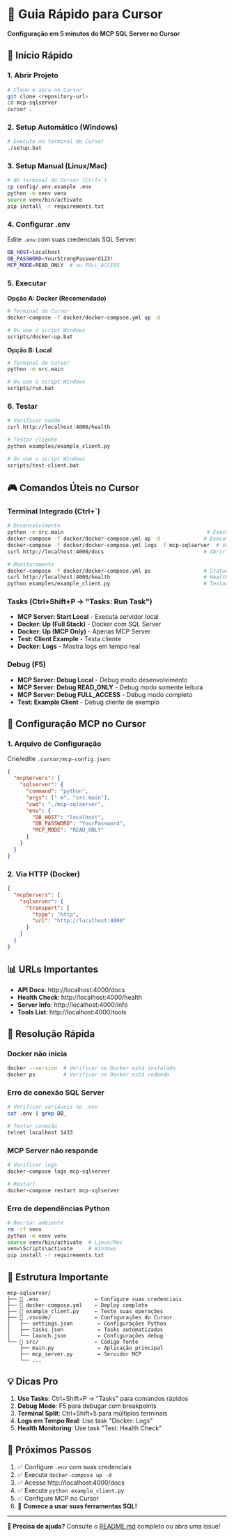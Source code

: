 # 🎯 Guia Rápido para Cursor

**Configuração em 5 minutos do MCP SQL Server no Cursor**

## 🚀 Início Rápido

### 1. Abrir Projeto
```bash
# Clone e abra no Cursor
git clone <repository-url>
cd mcp-sqlserver
cursor .
```

### 2. Setup Automático (Windows)
```bash
# Execute no terminal do Cursor
./setup.bat
```

### 3. Setup Manual (Linux/Mac)
```bash
# No terminal do Cursor (Ctrl+`)
cp config/.env.example .env
python -m venv venv
source venv/bin/activate
pip install -r requirements.txt
```

### 4. Configurar .env
Edite `.env` com suas credenciais SQL Server:
```bash
DB_HOST=localhost
DB_PASSWORD=YourStrongPassword123!
MCP_MODE=READ_ONLY  # ou FULL_ACCESS
```

### 5. Executar

**Opção A: Docker (Recomendado)**
```bash
# Terminal do Cursor
docker-compose -f docker/docker-compose.yml up -d

# Ou use o script Windows
scripts/docker-up.bat
```

**Opção B: Local**
```bash
# Terminal do Cursor
python -m src.main

# Ou use o script Windows  
scripts/run.bat
```

### 6. Testar
```bash
# Verificar saúde
curl http://localhost:4000/health

# Testar cliente
python examples/example_client.py

# Ou use o script Windows
scripts/test-client.bat
```

## 🎮 Comandos Úteis no Cursor

### Terminal Integrado (Ctrl+`)
```bash
# Desenvolvimento
python -m src.main                                              # Executar local
docker-compose -f docker/docker-compose.yml up -d              # Executar Docker
docker-compose -f docker/docker-compose.yml logs -f mcp-sqlserver  # Ver logs
curl http://localhost:4000/docs                                # Abrir docs

# Monitoramento  
docker-compose -f docker/docker-compose.yml ps                 # Status containers
curl http://localhost:4000/health                              # Health check
python examples/example_client.py                              # Testar cliente
```

### Tasks (Ctrl+Shift+P → "Tasks: Run Task")
- **MCP Server: Start Local** - Executa servidor local
- **Docker: Up (Full Stack)** - Docker com SQL Server
- **Docker: Up (MCP Only)** - Apenas MCP Server
- **Test: Client Example** - Testa cliente
- **Docker: Logs** - Mostra logs em tempo real

### Debug (F5)
- **MCP Server: Debug Local** - Debug modo desenvolvimento
- **MCP Server: Debug READ_ONLY** - Debug modo somente leitura
- **MCP Server: Debug FULL_ACCESS** - Debug modo completo
- **Test: Example Client** - Debug cliente de exemplo

## 🔧 Configuração MCP no Cursor

### 1. Arquivo de Configuração
Crie/edite `.cursor/mcp-config.json`:
```json
{
  "mcpServers": {
    "sqlserver": {
      "command": "python",
      "args": ["-m", "src.main"],
      "cwd": "./mcp-sqlserver",
      "env": {
        "DB_HOST": "localhost",
        "DB_PASSWORD": "YourPassword",
        "MCP_MODE": "READ_ONLY"
      }
    }
  }
}
```

### 2. Via HTTP (Docker)
```json
{
  "mcpServers": {
    "sqlserver": {
      "transport": {
        "type": "http", 
        "url": "http://localhost:4000"
      }
    }
  }
}
```

## 📊 URLs Importantes

- **API Docs**: http://localhost:4000/docs
- **Health Check**: http://localhost:4000/health
- **Server Info**: http://localhost:4000/info
- **Tools List**: http://localhost:4000/tools

## 🐛 Resolução Rápida

### Docker não inicia
```bash
docker --version  # Verificar se Docker está instalado
docker ps         # Verificar se Docker está rodando
```

### Erro de conexão SQL Server
```bash
# Verificar variáveis no .env
cat .env | grep DB_

# Testar conexão
telnet localhost 1433
```

### MCP Server não responde
```bash
# Verificar logs
docker-compose logs mcp-sqlserver

# Restart
docker-compose restart mcp-sqlserver
```

### Erro de dependências Python
```bash
# Recriar ambiente
rm -rf venv
python -m venv venv
source venv/bin/activate  # Linux/Mac
venv\Scripts\activate     # Windows
pip install -r requirements.txt
```

## 📁 Estrutura Importante

```
mcp-sqlserver/
├── 📄 .env                  ← Configure suas credenciais
├── 📄 docker-compose.yml    ← Deploy completo
├── 📄 example_client.py     ← Teste suas operações
├── 📁 .vscode/              ← Configurações do Cursor
│   ├── settings.json        ← Configurações Python
│   ├── tasks.json           ← Tasks automatizadas
│   └── launch.json          ← Configurações debug
└── 📁 src/                  ← Código fonte
    ├── main.py              ← Aplicação principal
    ├── mcp_server.py        ← Servidor MCP
    └── ...
```

## 💡 Dicas Pro

1. **Use Tasks**: Ctrl+Shift+P → "Tasks" para comandos rápidos
2. **Debug Mode**: F5 para debugar com breakpoints
3. **Terminal Split**: Ctrl+Shift+5 para múltiplos terminais
4. **Logs em Tempo Real**: Use task "Docker: Logs" 
5. **Health Monitoring**: Use task "Test: Health Check"

## 🎯 Próximos Passos

1. ✅ Configure `.env` com suas credenciais
2. ✅ Execute `docker-compose up -d`
3. ✅ Acesse http://localhost:4000/docs
4. ✅ Execute `python example_client.py`
5. ✅ Configure MCP no Cursor
6. 🚀 **Comece a usar suas ferramentas SQL!**

---

**💬 Precisa de ajuda?** Consulte o [README.md](README.md) completo ou abra uma issue!

